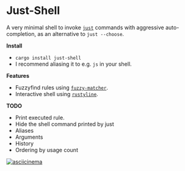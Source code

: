 # Just-Shell

A very minimal shell to invoke [`just`](https://github.com/casey/just)
commands with aggressive auto-completion, as an alternative to `just --choose`.

**Install**
-   `cargo install just-shell`
-   I recommend aliasing it to e.g. `js` in your shell.

**Features**
-   Fuzzyfind rules using
    [`fuzzy-matcher`](https://crates.io/crates/fuzzy-matcher).
-   Interactive shell using
    [`rustyline`](https://crates.io/crates/rustyline).

**TODO**
-   Print executed rule.
-   Hide the shell command printed by just
-   Aliases
-   Arguments
-   History
-   Ordering by usage count

[![asciicinema](https://asciinema.org/a/4KZpurHoiwrdRaugU5DS5JW35.svg)](https://asciinema.org/a/4KZpurHoiwrdRaugU5DS5JW35)

